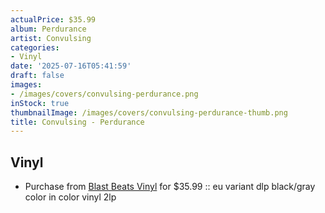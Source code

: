 ```yaml
---
actualPrice: $35.99
album: Perdurance
artist: Convulsing
categories:
- Vinyl
date: '2025-07-16T05:41:59'
draft: false
images:
- /images/covers/convulsing-perdurance.png
inStock: true
thumbnailImage: /images/covers/convulsing-perdurance-thumb.png
title: Convulsing - Perdurance
---
```


## Vinyl
* Purchase from [Blast Beats Vinyl](https://blastbeatsvinyl.com/products/convulsing-perdurance-black-gray-color-in-color-vinyl-lp) for $35.99 :: eu variant dlp black/gray color in color vinyl 2lp
